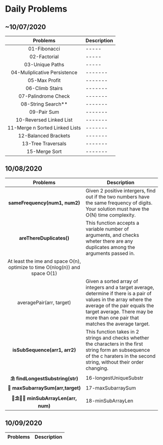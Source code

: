 # Daily Problems

## ~10/07/2020
|Problems                    |Description                                       |
|:--------------------------:|--------------------------------------------------|
|01-Fibonacci | -----|
|02-Factorial | -----|
|03-Unique Paths | -----|
|04-Muliplicative Persistence| -------|
|05-Max Profit| -------|
|06-Climb Stairs| -------|
|07-Palindrome Check| -------|
|08-String Search**| -------|
|09-Pair Sum| -------|
|10-Reversed Linked List| -------|
|11-Merge n Sorted Linked Lists| -------|
|12-Balanced Brackets| -------|
|13-Tree Traversals| -------|
|15-Merge Sort| -------|
## 10/08/2020

|Problems                    |Description                                       |
|:--------------------------:|--------------------------------------------------|
|**sameFrequency(num1, num2)** | Given 2 positive intergers, find out if the two numbers have the same frequency of digits. Your solution must have the O(N) time complexity.|
|**areThereDuplicates()** | This function accepts a variable number of arguments, and checks wheter there are any duplicates among the arguments passed in.
At least the ime and space O(n), optimize to time O(nlog(n)) and space O(1)|
|averagePair(arr, target) | Given a sorted array of integers and a target average, determine if there is a pair of values in the array where the average of the pair equals the target average. There may be more than one pair that matches the average target.|
|**isSubSequence(arr1, arr2)** | This function takes in 2 strings and checks whether the characters in the first string form an subsequence of the c haraters in the second string, without their order changing.|
|**⛱ findLongestSubstring(str)** | 16-longestUniqueSubstr|
|**🎯 maxSubarraySum(arr,target)**| 17-maxSubarraySum|
|**🌵⛱💆‍♀️ minSubArrayLen(arr, num)** | 18-minSubArrayLen|

## 10/09/2020

|Problems                    |Description                                       |
|:--------------------------:|--------------------------------------------------|
